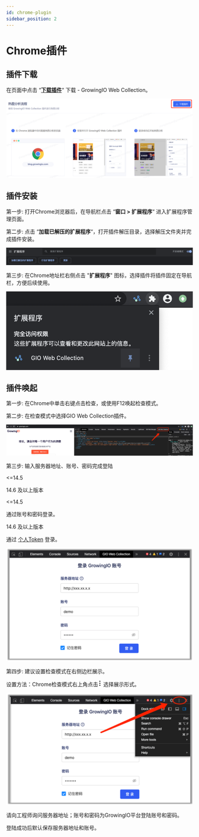 ```yaml
---
id: chrome-plugin
sidebar_position: 2
---
```


# Chrome插件

## 插件下载[](#cha-jian-xia-zai)

在页面中点击 “[**下载插件**](https://assets.giocdn.com/cdp/extensions/gio-web-collection.zip)“ 下载 - GrowingIO Web Collection。

![](/img/assets-M2qbZInaXgdm8kkNosp-MdvvJRPPi5lkOjI824w-MdvymbwkBS-QxsUYxnUimage.png)

## 插件安装[](#cha-jian-an-zhuang)

第一步: 打开Chrome浏览器后，在导航栏点击 “**窗口 > 扩展程序**“ 进入扩展程序管理页面。

第二步: 点击 “**加载已解压的扩展程序**“，打开插件解压目录，选择解压文件夹并完成插件安装。

![](/img/assets-M2qbZInaXgdm8kkNosp-MPlfy8bFQnXE0XgBcOF-MPm6gChFriHBjco382pimage.png)

第三步: 在Chrome地址栏右侧点击 "**扩展程序**" 图标，选择插件将插件固定在导航栏，方便后续使用。

![](/img/assets-M2qbZInaXgdm8kkNosp-MPlfy8bFQnXE0XgBcOF-MPm6mLGwYmzw-Zs_Uurimage.png)

## 插件唤起[](#cha-jian-huan-qi)

第一步: 在Chrome中单击右键点击检查，或使用F12唤起检查模式。

第二步: 在检查模式中选择GIO Web Collection插件。

![](/img/assets-M2qbZInaXgdm8kkNosp-MPlfy8bFQnXE0XgBcOF-MPm6uae3xW0yGaO790zimage.png)

第三步: 输入服务器地址、账号、密码完成登陆

<=14.5

14.6 及以上版本

<=14.5

通过账号和密码登录。

14.6 及以上版本

通过 [个人Token](../../../../../product-manual/personal#token管理) 登录。

![](/img/assets-M2qbZInaXgdm8kkNosp-MPlfy8bFQnXE0XgBcOF-MPm6ySuO1_8ifEhgwrfimage.png)

第四步: 建议设置检查模式在右侧边栏展示。

设置方法：Chrome检查模式右上角点击![](/img/-Lo08UtW7H58ehFKeZ4g-LsycTyZaItbL8_Wigcx-LsyfkaafJ-8X2utJ9BbE782B9E782B9E782B9.png) 选择展示形式。

![](/img/assets-M2qbZInaXgdm8kkNosp-MPlfy8bFQnXE0XgBcOF-MPm72ip_gys2n7s-F4Oimage.png)

请向工程师询问服务器地址；账号和密码为GrowingIO平台登陆账号和密码。

登陆成功后默认保存服务器地址和账号。
